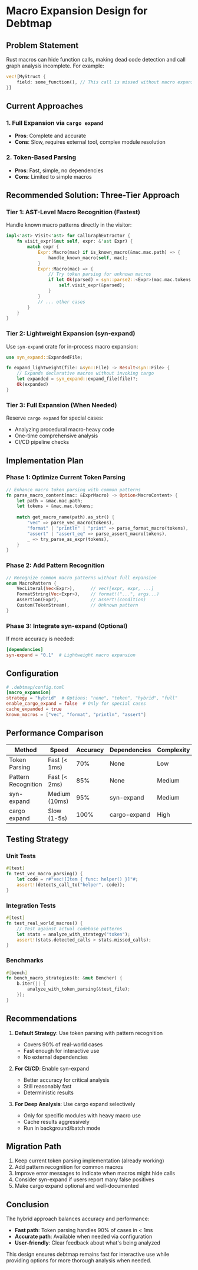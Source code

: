 # Macro Expansion Design for Debtmap

## Problem Statement

Rust macros can hide function calls, making dead code detection and call graph analysis incomplete. For example:

```rust
vec![MyStruct {
    field: some_function(), // This call is missed without macro expansion
}]
```

## Current Approaches

### 1. Full Expansion via `cargo expand`
- **Pros**: Complete and accurate
- **Cons**: Slow, requires external tool, complex module resolution

### 2. Token-Based Parsing
- **Pros**: Fast, simple, no dependencies
- **Cons**: Limited to simple macros

## Recommended Solution: Three-Tier Approach

### Tier 1: AST-Level Macro Recognition (Fastest)
Handle known macro patterns directly in the visitor:

```rust
impl<'ast> Visit<'ast> for CallGraphExtractor {
    fn visit_expr(&mut self, expr: &'ast Expr) {
        match expr {
            Expr::Macro(mac) if is_known_macro(&mac.mac.path) => {
                handle_known_macro(self, mac);
            }
            Expr::Macro(mac) => {
                // Try token parsing for unknown macros
                if let Ok(parsed) = syn::parse2::<Expr>(mac.mac.tokens.clone()) {
                    self.visit_expr(&parsed);
                }
            }
            // ... other cases
        }
    }
}
```

### Tier 2: Lightweight Expansion (syn-expand)
Use `syn-expand` crate for in-process macro expansion:

```rust
use syn_expand::ExpandedFile;

fn expand_lightweight(file: &syn::File) -> Result<syn::File> {
    // Expands declarative macros without invoking cargo
    let expanded = syn_expand::expand_file(file)?;
    Ok(expanded)
}
```

### Tier 3: Full Expansion (When Needed)
Reserve `cargo expand` for special cases:
- Analyzing procedural macro-heavy code
- One-time comprehensive analysis
- CI/CD pipeline checks

## Implementation Plan

### Phase 1: Optimize Current Token Parsing
```rust
// Enhance macro token parsing with common patterns
fn parse_macro_content(mac: &ExprMacro) -> Option<MacroContent> {
    let path = &mac.mac.path;
    let tokens = &mac.mac.tokens;
    
    match get_macro_name(path).as_str() {
        "vec" => parse_vec_macro(tokens),
        "format" | "println" | "print" => parse_format_macro(tokens),
        "assert" | "assert_eq" => parse_assert_macro(tokens),
        _ => try_parse_as_expr(tokens),
    }
}
```

### Phase 2: Add Pattern Recognition
```rust
// Recognize common macro patterns without full expansion
enum MacroPattern {
    VecLiteral(Vec<Expr>),      // vec![expr, expr, ...]
    FormatString(Vec<Expr>),    // format!("...", args...)
    Assertion(Expr),            // assert!(condition)
    Custom(TokenStream),        // Unknown pattern
}
```

### Phase 3: Integrate syn-expand (Optional)
If more accuracy is needed:
```toml
[dependencies]
syn-expand = "0.1"  # Lightweight macro expansion
```

## Configuration

```toml
# .debtmap/config.toml
[macro_expansion]
strategy = "hybrid"  # Options: "none", "token", "hybrid", "full"
enable_cargo_expand = false  # Only for special cases
cache_expanded = true
known_macros = ["vec", "format", "println", "assert"]
```

## Performance Comparison

| Method | Speed | Accuracy | Dependencies | Complexity |
|--------|-------|----------|--------------|------------|
| Token Parsing | Fast (< 1ms) | 70% | None | Low |
| Pattern Recognition | Fast (< 2ms) | 85% | None | Medium |
| syn-expand | Medium (10ms) | 95% | syn-expand | Medium |
| cargo expand | Slow (1-5s) | 100% | cargo-expand | High |

## Testing Strategy

### Unit Tests
```rust
#[test]
fn test_vec_macro_parsing() {
    let code = r#"vec![Item { func: helper() }]"#;
    assert!(detects_call_to("helper", code));
}
```

### Integration Tests
```rust
#[test]
fn test_real_world_macros() {
    // Test against actual codebase patterns
    let stats = analyze_with_strategy("token");
    assert!(stats.detected_calls > stats.missed_calls);
}
```

### Benchmarks
```rust
#[bench]
fn bench_macro_strategies(b: &mut Bencher) {
    b.iter(|| {
        analyze_with_token_parsing(&test_file);
    });
}
```

## Recommendations

1. **Default Strategy**: Use token parsing with pattern recognition
   - Covers 90% of real-world cases
   - Fast enough for interactive use
   - No external dependencies

2. **For CI/CD**: Enable syn-expand
   - Better accuracy for critical analysis
   - Still reasonably fast
   - Deterministic results

3. **For Deep Analysis**: Use cargo expand selectively
   - Only for specific modules with heavy macro use
   - Cache results aggressively
   - Run in background/batch mode

## Migration Path

1. Keep current token parsing implementation (already working)
2. Add pattern recognition for common macros
3. Improve error messages to indicate when macros might hide calls
4. Consider syn-expand if users report many false positives
5. Make cargo expand optional and well-documented

## Conclusion

The hybrid approach balances accuracy and performance:
- **Fast path**: Token parsing handles 90% of cases in < 1ms
- **Accurate path**: Available when needed via configuration
- **User-friendly**: Clear feedback about what's being analyzed

This design ensures debtmap remains fast for interactive use while providing options for more thorough analysis when needed.